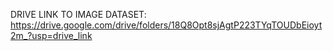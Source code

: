 DRIVE LINK TO IMAGE DATASET:
https://drive.google.com/drive/folders/18Q8Opt8sjAgtP223TYqTOUDbEioyt2m_?usp=drive_link
